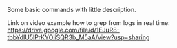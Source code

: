 Some basic commands with little description.

Link on video example how to grep from logs in real time:
https://drive.google.com/file/d/1EJuR8-tbbYdIU5lPrKYOliSQR3b_M5aA/view?usp=sharing
